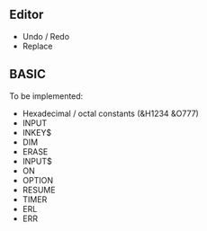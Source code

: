 ## Editor

- Undo / Redo
- Replace

## BASIC

To be implemented:

- Hexadecimal / octal constants (&H1234 &O777)
- INPUT
- INKEY$
- DIM
- ERASE
- INPUT$
- ON
- OPTION
- RESUME
- TIMER
- ERL
- ERR
